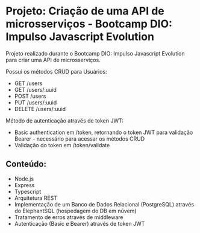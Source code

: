 # Projeto: Criação de uma API de microsserviços - Bootcamp DIO: Impulso Javascript Evolution

Projeto realizado durante o Bootcamp DIO: Impulso Javascript Evolution para criar uma API de microsserviços.

Possui os métodos CRUD para Usuários:
- GET /users
- GET /users/:uuid
- POST /users
- PUT /users/:uuid
- DELETE /users/:uuid

Método de autenticação através de token JWT:
- Basic authentication em /token, retornando o token JWT para validação Bearer - necessário para acessar os métodos CRUD
- Validação do token em /token/validate

## Conteúdo:
- Node.js
- Express
- Typescript
- Arquitetura REST
- Implementação de um Banco de Dados Relacional (PostgreSQL) através do ElephantSQL (hospedagem do DB em núvem)
- Tratamento de erros através de middleware
- Autenticação (Basic e Bearer) através de token JWT